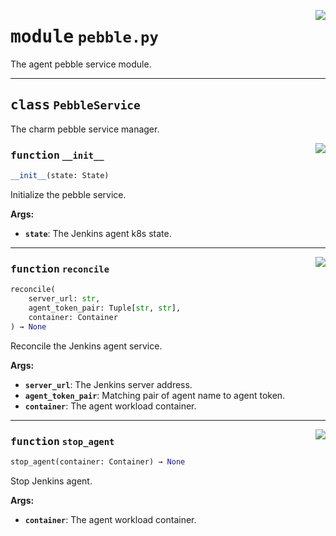 <!-- markdownlint-disable -->

<a href="../src/pebble.py#L0"><img align="right" style="float:right;" src="https://img.shields.io/badge/-source-cccccc?style=flat-square"></a>

# <kbd>module</kbd> `pebble.py`
The agent pebble service module. 



---

## <kbd>class</kbd> `PebbleService`
The charm pebble service manager. 

<a href="../src/pebble.py#L20"><img align="right" style="float:right;" src="https://img.shields.io/badge/-source-cccccc?style=flat-square"></a>

### <kbd>function</kbd> `__init__`

```python
__init__(state: State)
```

Initialize the pebble service. 



**Args:**
 
 - <b>`state`</b>:  The Jenkins agent k8s state. 




---

<a href="../src/pebble.py#L69"><img align="right" style="float:right;" src="https://img.shields.io/badge/-source-cccccc?style=flat-square"></a>

### <kbd>function</kbd> `reconcile`

```python
reconcile(
    server_url: str,
    agent_token_pair: Tuple[str, str],
    container: Container
) → None
```

Reconcile the Jenkins agent service. 



**Args:**
 
 - <b>`server_url`</b>:  The Jenkins server address. 
 - <b>`agent_token_pair`</b>:  Matching pair of agent name to agent token. 
 - <b>`container`</b>:  The agent workload container. 

---

<a href="../src/pebble.py#L87"><img align="right" style="float:right;" src="https://img.shields.io/badge/-source-cccccc?style=flat-square"></a>

### <kbd>function</kbd> `stop_agent`

```python
stop_agent(container: Container) → None
```

Stop Jenkins agent. 



**Args:**
 
 - <b>`container`</b>:  The agent workload container. 



